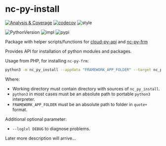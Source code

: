 # nc-py-install

[![Analysis & Coverage](https://github.com/cloud-py-api/nc-py-install/actions/workflows/analysis-coverage.yml/badge.svg)](https://github.com/cloud-py-api/nc-py-install/actions/workflows/analysis-coverage.yml)
[![codecov](https://codecov.io/gh/cloud-py-api/nc-py-install/branch/main/graph/badge.svg?token=ADRE9TBJ10)](https://codecov.io/gh/cloud-py-api/nc-py-install)
![style](https://img.shields.io/badge/code%20style-black-000000.svg)

![PythonVersion](https://img.shields.io/badge/python-3.9%20%7C%203.10-blue)
![impl](https://img.shields.io/pypi/implementation/nc-py-install)
![pypi](https://img.shields.io/pypi/v/nc-py-install.svg)


Package with helper scripts/functions for [cloud-py-api](https://github.com/cloud-py-api/cloud-py-api) and [nc-py-frm](https://github.com/cloud-py-api/nc-py-frm)

Provides API for installation of python modules and packages.

Usage from PHP, for installing `nc-py-frm`:
```bash
python3 -m nc_py_install --appdata "FRAMEWORK_APP_FOLDER" --target nc_py_frm
```

Where:
* Working directory must contain directory with sources of `nc_py_install`.
* `python3` in most cases must be an absolute path to portable `python3` interpreter.
* `FRAMEWORK_APP_FOLDER` must be an absolute path to folder in `quote+` format.

Additional optional parameter:
* `--loglvl DEBUG` to diagnose problems.


Later more description will arrive...
